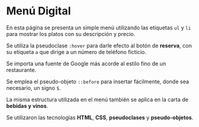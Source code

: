 # Menú Digital

En esta página se presenta un simple menú utilizando las etiquetas `ul` y `li` para mostrar los platos con su descripción y precio.

Se utiliza la pseudoclase `:hover` para darle efecto al botón de **reserva**, con su etiqueta `a` que dirige a un número de teléfono ficticio.

Se importa una fuente de Google más acorde al estilo fino de un restaurante.

Se emplea el pseudo-objeto `::before` para insertar fácilmente, donde sea necesario, un signo `$`.

La misma estructura utilizada en el menú también se aplica en la carta de **bebidas y vinos**.

Se utilizaron las tecnologías **HTML**, **CSS**, **pseudoclases** y **pseudo-objetos**.

